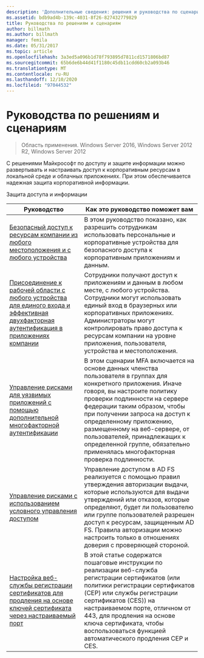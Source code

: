 ```yaml
---
description: 'Дополнительные сведения: решения и руководства по сценариям'
ms.assetid: bdb9ad4b-139c-4031-8f26-827432779829
title: Руководства по решениям и сценариям
author: billmath
ms.author: billmath
manager: femila
ms.date: 05/31/2017
ms.topic: article
ms.openlocfilehash: 3a3ed5a096b1d78f793895d7811cd1571806bd87
ms.sourcegitcommit: 65b6de6b44d41f1180c45db11cdd60cb2a093b46
ms.translationtype: MT
ms.contentlocale: ru-RU
ms.lasthandoff: 12/10/2020
ms.locfileid: "97044532"
---
```

# <a name="solutions-and-scenario-guides"></a>Руководства по решениям и сценариям

>Область применения. Windows Server 2016, Windows Server 2012 R2, Windows Server 2012


С решениями Майкрософт по доступу и защите информации можно развертывать и настраивать доступ к корпоративным ресурсам в локальной среде и облачных приложениях. При этом обеспечивается надежная защита корпоративной информации.

Защита доступа и информации

|Руководство|Как это руководство поможет вам
|-----|-----
| [Безопасный доступ к ресурсам компании из любого местоположения и с любого устройства](/previous-versions/windows/it-pro/solutions-guidance/dn550982(v=ws.11))|В этом руководство показано, как разрешить сотрудникам использовать персональные и корпоративные устройства для безопасного доступа к корпоративным приложениям и данным.
| [Присоединение к рабочей области с любого устройства для единого входа и эффективная двухфакторная аутентификация в приложениях компании](../ad-fs/operations/join-to-workplace-from-any-device-for-sso-and-seamless-second-factor-authentication-across-company-applications.md) | Сотрудники получают доступ к приложениям и данным в любом месте, с любого устройства. Сотрудники могут использовать единый вход в браузерных или корпоративных приложениях. Администраторы могут контролировать право доступа к ресурсам компании на уровне приложения, пользователя, устройства и местоположения.
| [Управление рисками для уязвимых приложений с помощью дополнительной многофакторной аутентификации](../ad-fs/operations/manage-risk-with-additional-multi-factor-authentication-for-sensitive-applications.md)| В этом сценарии MFA включается на основе данных членства пользователя в группах для конкретного приложения. Иначе говоря, вы настроите политику проверки подлинности на сервере федерации таким образом, чтобы при получении запроса на доступ к определенному приложению, размещенному на веб-сервере, от пользователей, принадлежащих к определенной группе, обязательно применялась многофакторная проверка подлинности.
| [Управление рисками с использованием условного управления доступом](../ad-fs/operations/manage-risk-with-conditional-access-control.md) | Управление доступом в AD FS реализуется с помощью правил утверждения авторизации выдачи, которые используются для выдачи утверждений или отказов, которые определяют, будет ли пользователю или группе пользователей разрешен доступ к ресурсам, защищенным AD FS. Правила авторизации можно настроить только в отношениях доверия с проверяющей стороной.
|[Настройка веб-службы регистрации сертификатов для продления на основе ключей сертификата через настраиваемый порт](certificate-enrollment-certificate-key-based-renewal.md)|В этой статье содержатся пошаговые инструкции по реализации веб-служба регистрации сертификатов (или политики регистрации сертификатов (CEP) или службы регистрации сертификатов (CES)) на настраиваемом порте, отличном от 443, для продления на основе ключа сертификата, чтобы воспользоваться функцией автоматического продления CEP и CES. |
